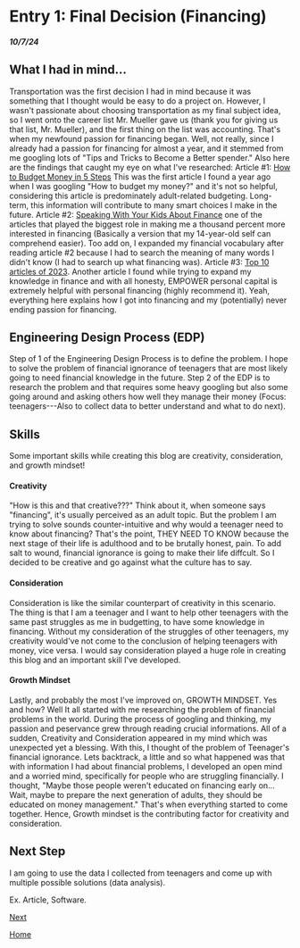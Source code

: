 # Entry 1: Final Decision (Financing)
##### 10/7/24

## What I had in mind...

Transportation was the first decision I had in mind because it was something that I thought would be easy to do a project on. However, I wasn't passionate about choosing transportation as my final subject idea, so I went onto the career list Mr. Mueller gave us (thank you for giving us that list, Mr. Mueller), and the first thing on the list was accounting. That's when my newfound passion for financing began. Well, not really, since I already had a passion for financing for almost a year, and it stemmed from me googling lots of "Tips and Tricks to Become a Better spender." Also here are the findings that caught my eye on what I've researched: Article #1: [How to Budget Money in 5 Steps](https://www.nerdwallet.com/article/finance/how-to-budget) This was the first article I found a year ago when I was googling "How to budget my money?" and it's not so helpful, considering this article is predominately adult-related budgeting. Long-term, this information will contribute to many smart choices I make in the future. Article #2: [Speaking With Your Kids About Finance](https://www.rocketmoney.com/learn/personal-finance/money-talks-speaking-with-your-kids-about-finances) one of the articles that played the biggest role in making me a thousand percent more interested in financing  (Basically a version that my 14-year-old self can comprehend easier). Too add on, I expanded my financial vocabulary after reading article #2 because I had to search the meaning of many words I didn't know (I had to search up what financing was). Article #3: [Top 10 articles of 2023](https://www.empower.com/the-currency/play/top-10-articles-2023). Another article I found while trying to expand my knowledge in finance and with all honesty, EMPOWER personal capital is extremely helpful with personal financing (highly recommend it). Yeah, everything here explains how I got into financing and my (potentially) never ending passion for financing.

## Engineering Design Process (EDP)

Step of 1 of the Engineering Design Process is to define the problem. I hope to solve the problem of financial ignorance of teenagers that are most likely going to need financial knowledge in the future. Step 2 of the EDP is to research the problem and that requires some heavy googling but also some going around and asking others how well they manage their money (Focus: teenagers---Also to collect data to better understand and what to do next).

## Skills 

Some important skills while creating this blog are creativity, consideration, and growth mindset!

#### Creativity

"How is this and that creative???" Think about it, when someone says "financing", it's usually perceived as an adult topic. But the problem I am trying to solve sounds counter-intuitive and why would a teenager need to know about financing? That's the point, THEY NEED TO KNOW because the next stage of their life is adulthood and to be brutally honest, pain. To add salt to wound, financial ignorance is going to make their life diffcult. So I decided to be creative and go against what the culture has to say. 

#### Consideration

Consideration is like the similar counterpart of creativity in this scenario. The thing is that I am a teenager and I want to help other teenagers with the same past struggles as me in budgetting, to have some knowledge in financing. Without my consideration of the struggles of other teenagers, my creativity would've not come to the conclusion of helping teenagers with money, vice versa. I would say consideration played a huge role in creating this blog and an important skill I've developed.

#### Growth Mindset

Lastly, and probably the most I've improved on, GROWTH MINDSET. Yes and how? Well It all started with me researching the problem of financial problems in the world. During the process of googling and thinking, my passion and peservance grew through reading crucial informations. All of a sudden, Creativity and Consideration appeared in my mind which was unexpected yet a blessing. With this, I thought of the problem of Teenager's financial ignorance. Lets backtrack, a little and so what happened was that with information I had about financial problems, I developed an open mind and a worried mind, specifically for people who are struggling financially. I thought, "Maybe those people weren't educated on financing early on... Wait, maybe to prepare the next generation of adults, they should be educated on money management." That's when everything started to come together. Hence, Growth mindset is the contributing factor for creativity and consideration.

## Next Step

I am going to use the data I collected from teenagers and come up with multiple possible solutions (data analysis).

Ex. Article, Software.

[Next](entry02.md)

[Home](../README.md)
